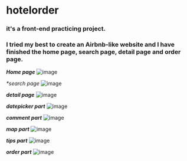 # hotelorder

### it's a front-end practicing project.
### I tried my best to create an Airbnb-like website and I have finished the home page, search page, detail page and order page.


_**Home page**_
![image](https://github.com/PottermoreIron/PraticalTraining_HotelSys/blob/master/img/home.png)

_**search page*_
![image](https://github.com/PottermoreIron/PraticalTraining_HotelSys/blob/master/img/search.png)

_**detail page**_
![image](https://github.com/PottermoreIron/PraticalTraining_HotelSys/blob/master/img/detail.png)

_**datepicker part**_
![image](https://github.com/PottermoreIron/PraticalTraining_HotelSys/blob/master/img/date.png)

_**comment part**_
![image](https://github.com/PottermoreIron/PraticalTraining_HotelSys/blob/master/img/comment.png)

_**map part**_
![image](https://github.com/PottermoreIron/PraticalTraining_HotelSys/blob/master/img/map.png)

_**tips part**_
![image](https://github.com/PottermoreIron/PraticalTraining_HotelSys/blob/master/img/tips.png)

_**order part**_
![image](https://github.com/PottermoreIron/PraticalTraining_HotelSys/blob/master/img/order.png)

